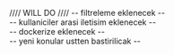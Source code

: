 //// WILL  DO ////
-- filtreleme eklenecek --<br />
-- kullaniciler arasi iletisim eklenecek --<br />
-- dockerize eklenecek --<br />
-- yeni konular ustten bastirilicak --